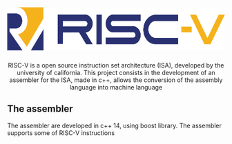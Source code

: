 <h1 align=center>
<img height="100em" src="https://github.com/IcaroM-CdC/Assembler-RISC-V/blob/stable/imgs/riscv.png" />
</h1>

<div align=center>
RISC-V is a open source instruction set architecture (ISA), developed by the university of california. This project consists in the development of an assembler for the ISA, made in c++, allows the conversion of the assembly language into machine language
</div>

## The assembler
The assembler are developed in c++ 14, using boost library. The assembler supports some of RISC-V instructions



